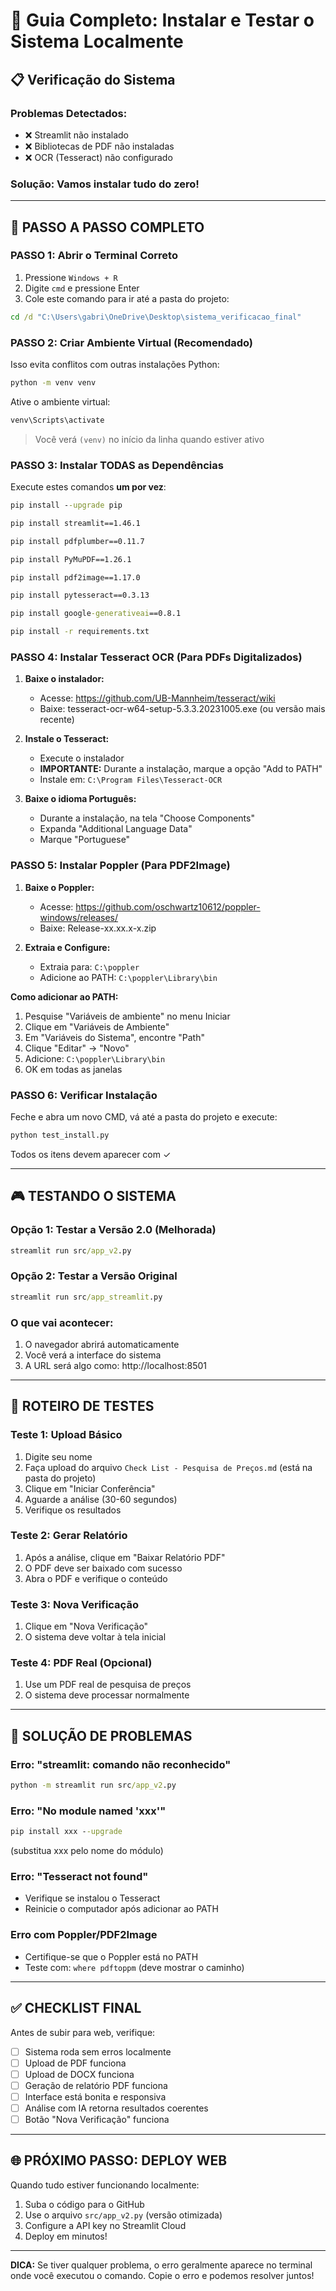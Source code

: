 # 🚀 Guia Completo: Instalar e Testar o Sistema Localmente

## 📋 Verificação do Sistema

### Problemas Detectados:

- ❌ Streamlit não instalado
- ❌ Bibliotecas de PDF não instaladas
- ❌ OCR (Tesseract) não configurado

### Solução: Vamos instalar tudo do zero!

---

## 🔧 PASSO A PASSO COMPLETO

### PASSO 1: Abrir o Terminal Correto

1. Pressione `Windows + R`
2. Digite `cmd` e pressione Enter
3. Cole este comando para ir até a pasta do projeto:

```cmd
cd /d "C:\Users\gabri\OneDrive\Desktop\sistema_verificacao_final"
```

### PASSO 2: Criar Ambiente Virtual (Recomendado)

Isso evita conflitos com outras instalações Python:

```cmd
python -m venv venv
```

Ative o ambiente virtual:

```cmd
venv\Scripts\activate
```

> Você verá `(venv)` no início da linha quando estiver ativo

### PASSO 3: Instalar TODAS as Dependências

Execute estes comandos **um por vez**:

```cmd
pip install --upgrade pip
```

```cmd
pip install streamlit==1.46.1
```

```cmd
pip install pdfplumber==0.11.7
```

```cmd
pip install PyMuPDF==1.26.1
```

```cmd
pip install pdf2image==1.17.0
```

```cmd
pip install pytesseract==0.3.13
```

```cmd
pip install google-generativeai==0.8.1
```

```cmd
pip install -r requirements.txt
```

### PASSO 4: Instalar Tesseract OCR (Para PDFs Digitalizados)

1. **Baixe o instalador:**

   - Acesse: https://github.com/UB-Mannheim/tesseract/wiki
   - Baixe: tesseract-ocr-w64-setup-5.3.3.20231005.exe (ou versão mais recente)

2. **Instale o Tesseract:**

   - Execute o instalador
   - **IMPORTANTE:** Durante a instalação, marque a opção "Add to PATH"
   - Instale em: `C:\Program Files\Tesseract-OCR`

3. **Baixe o idioma Português:**
   - Durante a instalação, na tela "Choose Components"
   - Expanda "Additional Language Data"
   - Marque "Portuguese"

### PASSO 5: Instalar Poppler (Para PDF2Image)

1. **Baixe o Poppler:**

   - Acesse: https://github.com/oschwartz10612/poppler-windows/releases/
   - Baixe: Release-xx.xx.x-x.zip

2. **Extraia e Configure:**
   - Extraia para: `C:\poppler`
   - Adicione ao PATH: `C:\poppler\Library\bin`

**Como adicionar ao PATH:**

1. Pesquise "Variáveis de ambiente" no menu Iniciar
2. Clique em "Variáveis de Ambiente"
3. Em "Variáveis do Sistema", encontre "Path"
4. Clique "Editar" → "Novo"
5. Adicione: `C:\poppler\Library\bin`
6. OK em todas as janelas

### PASSO 6: Verificar Instalação

Feche e abra um novo CMD, vá até a pasta do projeto e execute:

```cmd
python test_install.py
```

Todos os itens devem aparecer com ✓

---

## 🎮 TESTANDO O SISTEMA

### Opção 1: Testar a Versão 2.0 (Melhorada)

```cmd
streamlit run src/app_v2.py
```

### Opção 2: Testar a Versão Original

```cmd
streamlit run src/app_streamlit.py
```

### O que vai acontecer:

1. O navegador abrirá automaticamente
2. Você verá a interface do sistema
3. A URL será algo como: http://localhost:8501

---

## 🧪 ROTEIRO DE TESTES

### Teste 1: Upload Básico

1. Digite seu nome
2. Faça upload do arquivo `Check List - Pesquisa de Preços.md` (está na pasta do projeto)
3. Clique em "Iniciar Conferência"
4. Aguarde a análise (30-60 segundos)
5. Verifique os resultados

### Teste 2: Gerar Relatório

1. Após a análise, clique em "Baixar Relatório PDF"
2. O PDF deve ser baixado com sucesso
3. Abra o PDF e verifique o conteúdo

### Teste 3: Nova Verificação

1. Clique em "Nova Verificação"
2. O sistema deve voltar à tela inicial

### Teste 4: PDF Real (Opcional)

1. Use um PDF real de pesquisa de preços
2. O sistema deve processar normalmente

---

## 🐛 SOLUÇÃO DE PROBLEMAS

### Erro: "streamlit: comando não reconhecido"

```cmd
python -m streamlit run src/app_v2.py
```

### Erro: "No module named 'xxx'"

```cmd
pip install xxx --upgrade
```

(substitua xxx pelo nome do módulo)

### Erro: "Tesseract not found"

- Verifique se instalou o Tesseract
- Reinicie o computador após adicionar ao PATH

### Erro com Poppler/PDF2Image

- Certifique-se que o Poppler está no PATH
- Teste com: `where pdftoppm` (deve mostrar o caminho)

---

## ✅ CHECKLIST FINAL

Antes de subir para web, verifique:

- [ ] Sistema roda sem erros localmente
- [ ] Upload de PDF funciona
- [ ] Upload de DOCX funciona
- [ ] Geração de relatório PDF funciona
- [ ] Interface está bonita e responsiva
- [ ] Análise com IA retorna resultados coerentes
- [ ] Botão "Nova Verificação" funciona

---

## 🌐 PRÓXIMO PASSO: DEPLOY WEB

Quando tudo estiver funcionando localmente:

1. Suba o código para o GitHub
2. Use o arquivo `src/app_v2.py` (versão otimizada)
3. Configure a API key no Streamlit Cloud
4. Deploy em minutos!

---

**DICA:** Se tiver qualquer problema, o erro geralmente aparece no terminal onde você executou o comando. Copie o erro e podemos resolver juntos!
